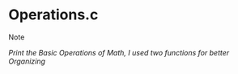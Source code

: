 # Operations.c

>[!NOTE]
> *Print the Basic Operations of Math, I used two functions for better Organizing*